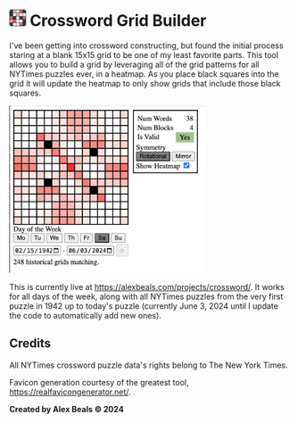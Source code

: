 # <img src="/assets/favicon/android-chrome-192x192.png?raw=true" width="30" alt="Logo"/> Crossword Grid Builder

I've been getting into crossword constructing, but found the initial process staring at a blank 15x15 grid to be one of my least favorite parts. This tool allows you to build a grid by leveraging all of the grid patterns for all NYTimes puzzles ever, in a heatmap. As you place black squares into the grid it will update the heatmap to only show grids that include those black squares.

<img src="/assets/preview.png?raw=true" height="300" alt="Preview"/>

This is currently live at https://alexbeals.com/projects/crossword/. It works for all days of the week, along with all NYTimes puzzles from the very first puzzle in 1942 up to today's puzzle (currently June 3, 2024 until I update the code to automatically add new ones).

## Credits

All NYTimes crossword puzzle data's rights belong to The New York Times.

Favicon generation courtesy of the greatest tool, https://realfavicongenerator.net/.

**Created by Alex Beals © 2024**


